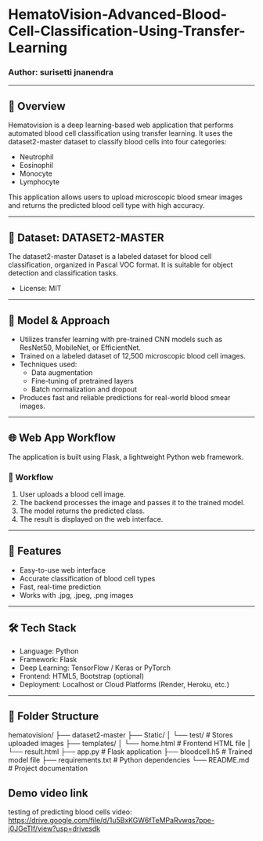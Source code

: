 # HematoVision-Advanced-Blood-Cell-Classification-Using-Transfer-Learning

### Author: surisetti jnanendra

---

## 🧬 Overview

Hematovision is a deep learning-based web application that performs automated blood cell classification using transfer learning. It uses the dataset2-master dataset to classify blood cells into four categories:

- Neutrophil  
- Eosinophil  
- Monocyte  
- Lymphocyte  

This application allows users to upload microscopic blood smear images and returns the predicted blood cell type with high accuracy.

---

## 📁 Dataset: DATASET2-MASTER

The dataset2-master Dataset is a labeled dataset for blood cell classification, organized in Pascal VOC format. It is suitable for object detection and classification tasks.

- License: MIT

---

## 🧠 Model & Approach

- Utilizes transfer learning with pre-trained CNN models such as ResNet50, MobileNet, or EfficientNet.
- Trained on a labeled dataset of 12,500 microscopic blood cell images.
- Techniques used:  
  - Data augmentation  
  - Fine-tuning of pretrained layers  
  - Batch normalization and dropout  
- Produces fast and reliable predictions for real-world blood smear images.

---

## 🌐 Web App Workflow

The application is built using Flask, a lightweight Python web framework.

### 🔁 Workflow

1. User uploads a blood cell image.
2. The backend processes the image and passes it to the trained model.
3. The model returns the predicted class.
4. The result is displayed on the web interface.

---

## 🚀 Features

- Easy-to-use web interface
- Accurate classification of blood cell types
- Fast, real-time prediction
- Works with .jpg, .jpeg, .png images

---

## 🛠️ Tech Stack

- Language: Python  
- Framework: Flask  
- Deep Learning: TensorFlow / Keras or PyTorch  
- Frontend: HTML5, Bootstrap (optional)  
- Deployment: Localhost or Cloud Platforms (Render, Heroku, etc.)

---

## 📂 Folder Structure

hematovision/
├── dataset2-master
├── Static/
│ └── test/ # Stores uploaded images
├── templates/
│ └── home.html # Frontend HTML file
│ └── result.html
├── app.py # Flask application
├── bloodcell.h5 # Trained model file
├── requirements.txt # Python dependencies
└── README.md # Project documentation

## Demo video link

testing of predicting blood cells video: https://drive.google.com/file/d/1u5BxKGW6fTeMPaRvwqs7ppe-j0JGeTlf/view?usp=drivesdk
